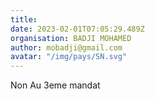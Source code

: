 ```yaml
---
title: 
date: 2023-02-01T07:05:29.489Z
organisation: BADJI MOHAMED 
author: mobadji@gmail.com
avatar: "/img/pays/SN.svg"
---
```


Non Au 3eme mandat 